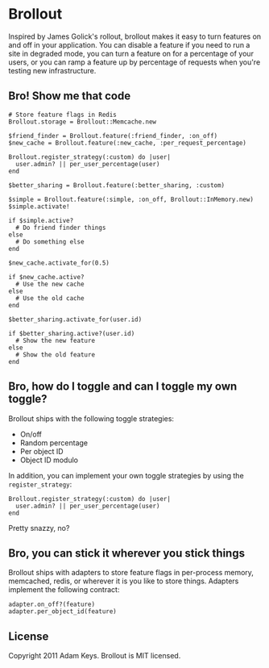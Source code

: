 # Brollout

Inspired by James Golick's rollout, brollout makes it easy to turn features on
and off in your application. You can disable a feature if you need to run
a site in degraded mode, you can turn a feature on for a percentage of your
users, or you can ramp a feature up by percentage of requests when you're
testing new infrastructure.

## Bro! Show me that code

    # Store feature flags in Redis
    Brollout.storage = Brollout::Memcache.new

    $friend_finder = Brollout.feature(:friend_finder, :on_off)
    $new_cache = Brollout.feature(:new_cache, :per_request_percentage)

    Brollout.register_strategy(:custom) do |user|
      user.admin? || per_user_percentage(user)
    end

    $better_sharing = Brollout.feature(:better_sharing, :custom)

    $simple = Brollout.feature(:simple, :on_off, Brollout::InMemory.new)
    $simple.activate!

    if $simple.active?
      # Do friend finder things
    else
      # Do something else
    end

    $new_cache.activate_for(0.5)

    if $new_cache.active?
      # Use the new cache
    else
      # Use the old cache
    end

    $better_sharing.activate_for(user.id)

    if $better_sharing.active?(user.id)
      # Show the new feature
    else
      # Show the old feature
    end

## Bro, how do I toggle and can I toggle my own toggle?

Brollout ships with the following toggle strategies:

- On/off
- Random percentage
- Per object ID
- Object ID modulo

In addition, you can implement your own toggle strategies by using the
`register_strategy`:

    Brollout.register_strategy(:custom) do |user|
      user.admin? || per_user_percentage(user)
    end

Pretty snazzy, no?

## Bro, you can stick it wherever you stick things

Brollout ships with adapters to store feature flags in per-process memory,
memcached, redis, or wherever it is you like to store things. Adapters
implement the following contract:

    adapter.on_off?(feature)
    adapter.per_object_id(feature)

## License

Copyright 2011 Adam Keys. Brollout is MIT licensed.
